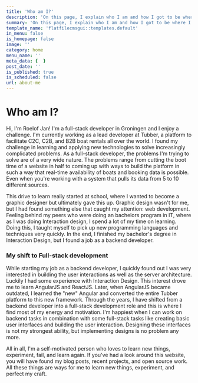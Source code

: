```yaml
---
title: 'Who am I?'
description: 'On this page, I explain who I am and how I got to be where I am today. My path is a path of discovery and rediscovery and is still leading me in surprising directions.'
summary: 'On this page, I explain who I am and how I got to be where I am today. My path is a path of discovery and rediscovery and is still leading me in surprising directions.'
template_name: 'flatfilecmsgui::templates.default'
in_menu: false
is_homepage: false
image: ''
category: home
menu_name: ''
meta_data: {  }
post_date: ''
is_published: true
is_scheduled: false
url: about-me
---
```



# Who am I?

Hi, I'm Roelof Jan! I'm a full-stack developer in Groningen and I enjoy a challenge. I'm currently working as a lead developer at Tubber, a platform to facilitate C2C, C2B, and B2B boat rentals all over the world. I found my challenge in learning and applying new technologies to solve increasingly complicated problems. As a full-stack developer, the problems I'm trying to solve are of a very wide nature. The problems range from cutting the boot time of a website in half to coming up with ways to build the platform in such a way that real-time availability of boats and booking data is possible. Even when you're working with a system that pulls its data from 5 to 10 different sources.

This drive to learn really started at school, where I wanted to become a graphic designer but ultimately gave this up. Graphic design wasn't for me, but I had found something else that caught my attention: web development. Feeling behind my peers who were doing an bachelors program in IT, where as I was doing Interaction design, I spend a lot of my time on learning. Doing this, I taught myself to pick up new programming languages and techniques very quickly. In the end, I finished my bachelor's degree in Interaction Design, but I found a job as a backend developer.

### My shift to Full-stack development
While starting my job as a backend developer, I quickly found out I was very interested in building the user interactions as well as the server architecture. Luckily I had some experience with Interaction Design. This interest drove me to learn AngularJS and ReactJS. Later, when AngularJS became outdated, I learned the "new" Angular and converted the entire Tubber platform to this new framework. Through the years, I have shifted from a backend developer into a full-stack development role and this is where I find most of my energy and motivation. I'm happiest when I can work on backend tasks in combination with some full-stack tasks like creating basic user interfaces and building the user interaction. Designing these interfaces is not my strongest ability, but implementing designs is no problem any more.

All in all, I'm a self-motivated person who loves to learn new things, experiment, fail, and learn again. If you've had a look around this website, you will have found my blog posts, recent projects, and open source work. All these things are ways for me to learn new things, experiment, and perfect my craft.